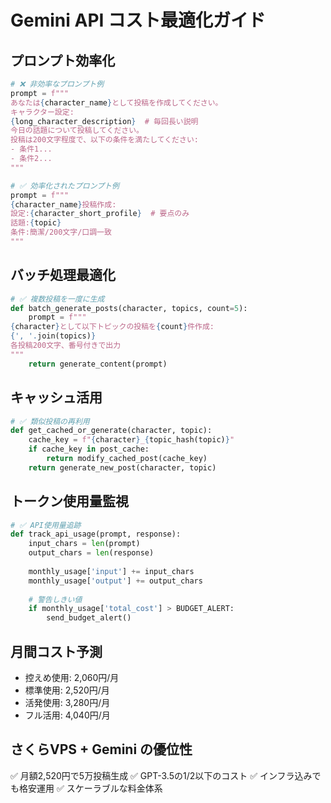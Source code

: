 # Gemini API コスト最適化ガイド

## プロンプト効率化
```python
# ❌ 非効率なプロンプト例
prompt = f"""
あなたは{character_name}として投稿を作成してください。
キャラクター設定:
{long_character_description}  # 毎回長い説明
今日の話題について投稿してください。
投稿は200文字程度で、以下の条件を満たしてください:
- 条件1...
- 条件2...
"""

# ✅ 効率化されたプロンプト例  
prompt = f"""
{character_name}投稿作成:
設定:{character_short_profile}  # 要点のみ
話題:{topic}
条件:簡潔/200文字/口調一致
"""
```

## バッチ処理最適化
```python
# ✅ 複数投稿を一度に生成
def batch_generate_posts(character, topics, count=5):
    prompt = f"""
{character}として以下トピックの投稿を{count}件作成:
{', '.join(topics)}
各投稿200文字、番号付きで出力
"""
    return generate_content(prompt)
```

## キャッシュ活用
```python
# ✅ 類似投稿の再利用
def get_cached_or_generate(character, topic):
    cache_key = f"{character}_{topic_hash(topic)}"
    if cache_key in post_cache:
        return modify_cached_post(cache_key)
    return generate_new_post(character, topic)
```

## トークン使用量監視
```python
# ✅ API使用量追跡
def track_api_usage(prompt, response):
    input_chars = len(prompt)
    output_chars = len(response)
    
    monthly_usage['input'] += input_chars
    monthly_usage['output'] += output_chars
    
    # 警告しきい値
    if monthly_usage['total_cost'] > BUDGET_ALERT:
        send_budget_alert()
```

## 月間コスト予測
- 控えめ使用: 2,060円/月
- 標準使用: 2,520円/月  
- 活発使用: 3,280円/月
- フル活用: 4,040円/月

## さくらVPS + Gemini の優位性
✅ 月額2,520円で5万投稿生成
✅ GPT-3.5の1/2以下のコスト
✅ インフラ込みでも格安運用
✅ スケーラブルな料金体系